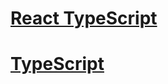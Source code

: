# [React TypeScript](https://react-typescript-cheatsheet.netlify.app/)

# [TypeScript](https://www.typescriptlang.org/docs/handbook/)
